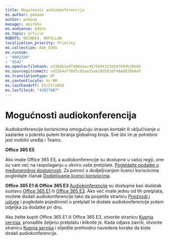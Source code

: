 ```yaml
---
title: Mogućnosti audiokonferencija
ms.author: pebaum
author: pebaum
manager: mnirkhe
ms.audience: Admin
ms.topic: article
ROBOTS: NOINDEX, NOFOLLOW
localization_priority: Priority
ms.collection: Adm_O365
ms.custom:
- "9002334"
- "4542"
ms.openlocfilehash: a33bbb1edfd68daac4575894323d347849b2bb84
ms.sourcegitcommit: ce5264af70dfc92aa35ea10d1b2df49a6820b4e5
ms.translationtype: HT
ms.contentlocale: hr-HR
ms.lasthandoff: 03/27/2020
ms.locfileid: "43027907"
---
```

# <a name="options-for-audio-conferencing"></a>Mogućnosti audiokonferencija

Audiokonferencije korisnicima omogućuju izravan kontakt ili uključivanje u sastanke u pokretu putem biranja globalnog broja.  Sve što im je potrebno jest mobilni uređaj i Teams.

**Office 365 E5**

Ako imate Office 365 E5, a audiokonferencije su dostupne u vašoj regiji, one su vam već na raspolaganju u okviru vaše pretplate.   [Pogledajte podatke o međunarodnoj dostupnosti](https://go.microsoft.com/fwlink/p/?LinkID=839556).  Za pomoć s dodjeljivanjem licenci korisnicima pogledajte članak [Dodjeljivanje licenci korisnicima](https://docs.microsoft.com/microsoft-365/admin/manage/assign-licenses-to-users).

**Office 365 E1 ili Office 365 E3**
[Audiokonferencije](https://products.office.com/microsoft-teams/online-meeting-solutions#customerstoryregion2) su dostupne kao dodatak sustavu [Office 365 E1](https://www.microsoft.com/microsoft-365/business/office-365-enterprise-e1-business-software) ili [Office 365 E3](https://www.microsoft.com/microsoft-365/business/office-365-enterprise-e3-business-software).  Ako već imate jednu od tih pretplata, možete dodati audiokonferencije tako da posjetite stranicu [Proizvodi i usluge](https://go.microsoft.com/fwlink/p/?linkid=842054) i pogledate pojedinosti o pretplati te dodate audiokonferencije putem odjeljka za dodatke pri dnu.

Ako želite kupiti Office 365 E1 ili Office 365 E3, otvorite stranicu [Kupnja servisa](https://go.microsoft.com/fwlink/p/?linkid=868433), pronađite željenu pretplatu i kliknite je.  Kada odjava završi, otvorite stranicu [Kupnja servisa](https://go.microsoft.com/fwlink/p/?linkid=868433) i slijedite prethodno navedene korake da biste dodali audiokonferencije.
